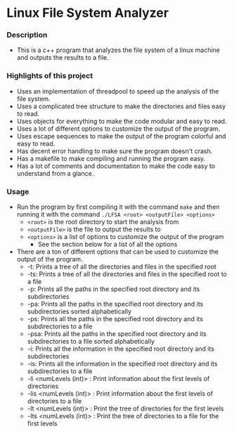 # Linux File System Analyzer

### Description
-   This is a c++ program that analyzes the file system of a linux machine and outputs the results to a file.

### Highlights of this project
-   Uses an implementation of threadpool to speed up the analysis of the file system.
-   Uses a complicated tree structure to make the directories and files easy to read.
-   Uses objects for everything to make the code modular and easy to read.
-   Uses a lot of different options to customize the output of the program.
-   Uses escape sequences to make the output of the program colorful and easy to read.
-   Has decent error handling to make sure the program doesn't crash.
-   Has a makefile to make compiling and running the program easy.
-   Has a lot of comments and documentation to make the code easy to understand from a glance.

### Usage
-   Run the program by first compiling it with the command `make` and then running it with the command `./LFSA <root> <outputFile> <options>`
    -   `<root>` is the root directory to start the analysis from
    -   `<outputFile>` is the file to output the results to
    -   `<options>` is a list of options to customize the output of the program
        -   See the section below for a list of all the options
-   There are a ton of different options that can be used to customize the output of the program.
    - -t: Prints a tree of all the directories and files in the specified root
    - -ts: Prints a tree of all the directories and files in the specified root to a file
    - -p: Prints all the paths in the specified root directory and its subdirectories
    - -pa: Prints all the paths in the specified root directory and its subdirectories sorted alphabetically
    - -ps: Prints all the paths in the specified root directory and its subdirectories to a file
    - -psa: Prints all the paths in the specified root directory and its subdirectories to a file sorted alphabetically
    - -i: Prints all the information in the specified root directory and its subdirectories
    - -is: Prints all the information in the specified root directory and its subdirectories to a file
    - -li  <numLevels (int)> : Print information about the first <numLevels> levels of directories
    - -lis <numLevels (int)> : Print information about the first <numLevels> levels of directories to a file
    - -lt  <numLevels (int)> : Print the tree of directories for the first <numLevels> levels
    - -lts <numLevels (int)> : Print the tree of directories to a file for the first <numLevels> levels